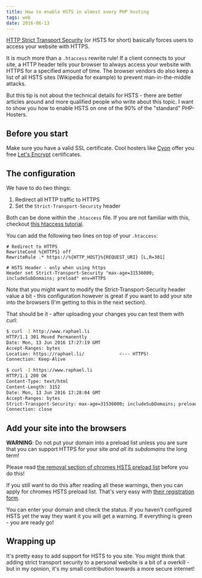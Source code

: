 ```yaml
---
title: How to enable HSTS in almost every PHP hosting
tags: web
date: 2016-06-13
---
```


[HTTP Strict Transport Security](https://de.wikipedia.org/wiki/HTTP_Strict_Transport_Security) (or HSTS for short) basically forces users to access your website with HTTPS.

It is much more than a `.htaccess` rewrite rule! If a client connects to your site, a HTTP header
tells your browser to always access your website with HTTPS for a specified amount of time. The browser vendors do also keep a list of all HSTS sites (Wikipedia for example) to prevent man-in-the-middle attacks.

But this tip is not about the technical details for HSTS - there are better articles around and more qualified people who write about this topic. I want to show you how to enable HSTS on one of the 90% of the "standard" PHP-Hosters.

## Before you start

Make sure you have a valid SSL certificate. Cool hosters like [Cyon](https://cyon.ch) offer you free [Let's Encrypt](https://letsencrypt.org/) certificates.

## The configuration

We have to do two things:

1. Redirect all HTTP traffic to HTTPS
2. Set the `Strict-Transport-Security` header

Both can be done within the `.htaccess` file. If you are not familiar with this, checkout [this htaccess tutorial](http://code.tutsplus.com/tutorials/the-ultimate-guide-to-htaccess-files--net-4757).

You can add the following two lines on top of your `.htaccess`:

```text
# Redirect to HTTPS
RewriteCond %{HTTPS} off
RewriteRule .* https://%{HTTP_HOST}%{REQUEST_URI} [L,R=301]

# HSTS Header - only when using https
Header set Strict-Transport-Security "max-age=31536000; includeSubDomains; preload" env=HTTPS
```

Note that you might want to modify the Strict-Transport-Security header value a bit - this configuration however is great if you want to add your site into the browsers (I'm getting to this in the next section).

That should be it - after uploading your changes you can test them with curl:

```bash
$ curl -I http://www.raphael.li
HTTP/1.1 301 Moved Permanently
Date: Mon, 13 Jun 2016 17:27:19 GMT
Accept-Ranges: bytes
Location: https://raphael.li/             <--- HTTPS!
Connection: Keep-Alive

$ curl -I https://www.raphael.li
HTTP/1.1 200 OK
Content-Type: text/html
Content-Length: 3152
Date: Mon, 13 Jun 2016 17:28:04 GMT
Accept-Ranges: bytes
Strict-Transport-Security: max-age=31536000; includeSubDomains; preload
Connection: close
```

## Add your site into the browsers

**WARNING**: Do not put your domain into a preload list unless you are sure that you can support HTTPS for your site _and all its subdomains_ the long term!

Please read [the removal section of chromes HSTS preload list](https://hstspreload.appspot.com/#removal) before you do this!

If you still want to do this after reading all these warnings, then you can apply for chromes HSTS preload list. That's very easy with [their registration form](https://hstspreload.appspot.com/).

You can enter your domain and check the status. If you haven't configured HSTS yet the way they
want it you will get a warning. If everything is green - you are ready go!

## Wrapping up

It's pretty easy to add support for HSTS to you site. You might think that adding strict transport
security to a personal website is a bit of a overkill - but in my opinion, it's my small contribution towards a more secure internet!
